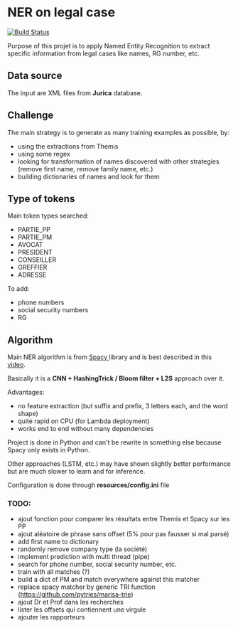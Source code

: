 # NER on legal case

[![Build Status](https://travis-ci.com/ELS-RD/anonymisation.svg?token=9BHyni1rDpKLxVsHDRNp&branch=master)](https://travis-ci.com/ELS-RD/anonymisation)

Purpose of this projet is to apply Named Entity Recognition to extract specific information from legal cases like 
names, RG number, etc.

## Data source

The input are XML files from **Jurica** database.

## Challenge

The main strategy is to generate as many training examples as possible, by:

- using the extractions from Themis
- using some regex
- looking for transformation of names discovered with other strategies (remove first name, remove family name, etc.)
- building dictionaries of names and look for them

## Type of tokens

Main token types searched: 

- PARTIE_PP
- PARTIE_PM
- AVOCAT
- PRESIDENT
- CONSEILLER
- GREFFIER
- ADRESSE

To add:

- phone numbers
- social security numbers
- RG

## Algorithm

Main NER algorithm is from [Spacy ](https://spacy.io/) library and is best described in this [video](https://www.youtube.com/watch?v=sqDHBH9IjRU).
  
Basically it is a **CNN + HashingTrick / Bloom filter + L2S** approach over it.

Advantages:
- no feature extraction (but suffix and prefix, 3 letters each, and the word shape)
- quite rapid on CPU (for Lambda deployment)
- works end to end without many dependencies

Project is done in Python and can't be rewrite in something else because Spacy only exists in Python.

Other approaches (LSTM, etc.) may have shown slightly better performance but are much slower to learn and for inference.

Configuration is done through **resources/config.ini** file

### TODO:

- ajout fonction pour comparer les résultats entre Themis et Spacy sur les PP
- ajout aléatoire de phrase sans offset (5% pour pas fausser si mal parsé)
- add first name to dictionary
- randomly remove company type (la société)
- implement prediction with multi thread (pipe)
- search for phone number, social security number, etc. 
- train with all matches (?)
- build a dict of PM and match everywhere against this matcher
- replace spacy matcher by generic TRI function (https://github.com/pytries/marisa-trie)
- ajout Dr et Prof dans les recherches
- lister les offsets qui contiennent une virgule
- ajouter les rapporteurs
